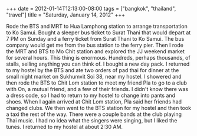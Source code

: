 +++
date = 2012-01-14T12:13:00-08:00
tags = ["bangkok", "thailand", "travel"]
title = "Saturday, January 14, 2012"
+++

Rode the BTS and MRT to Hua Lamphong station to arrange transportation to Ko Samui. Bought a sleeper bus ticket to Surat Thani that would depart at 7 PM on Sunday and a ferry ticket from Surat Thani to Ko Samui. The bus company would get me from the bus station to the ferry pier. Then I rode the MRT and BTS to Mo Chit station and explored the JJ weekend market for several hours. This thing is enormous. Hundreds, perhaps thousands, of stalls, selling anything you can think of. I bought a new day pack. I returned to my hostel by the BTS and ate two orders of pad thai for dinner at the small night market on Sukhumvit Soi 38, near my hostel. I showered and then rode the BTS to Chit Lom station to meet my friend Pla to go to a club with On, a mutual friend, and a few of their friends. I didn't know there was a dress code, so I had to return to my hostel to change into pants and shoes. When I again arrived at Chit Lom station, Pla said her friends had changed clubs. We then went to the BTS station for my hostel and then took a taxi the rest of the way. There were a couple bands at the club playing Thai music. I had no idea what the singers were singing, but I liked the tunes. I returned to my hostel at about 2:30 AM.
